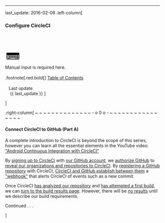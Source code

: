 ---
last_update: 2016-02-09
 .left-column[
  ### Configure CircleCI
  <br /><br /><div class='input_type_indicator'><img src='./fragments/typer.png' /><br />Manual input is required here.</div><br />
.footnote[.red.bold[] [
Table of Contents](./toc.html)
<br />
<br />&nbsp; &nbsp;Last update
<br />&nbsp; &nbsp; {{ last_update  }}
]
<!-- H -->]
.right-column[
~ ~ ~ ~ ~ ~ ~ ~ ~ ~ ~ ~ ~ ~ - o 0 o - ~ ~ ~ ~ ~ ~ ~ ~ ~ ~ ~ ~ ~ ~ ~ ~

#### Connect CircleCI to GitHub (Part A)

A complete introduction to CircleCI is beyond the scopè of this series, however you can learn all the essential elements in the YouTube video: <a href="https://www.youtube.com/watch?v=oIRbUGJKcrs" target="_blank">"Android Continuous Integration with CircleCI"</a>

By <a href="http://imgur.com/z3atLCi.png" target="_blank">signing up to CircleCi</a> with <a href="http://imgur.com/lznvxN5.png" target="_blank">our GitHub account</a>, we <a href="http://imgur.com/e8kT2qL.png" target="_blank">authorize GitHub</a> to <a href="http://imgur.com/NyDT13U.png" target="_blank">reveal our organizations and repositories to CircleCI</a>.  By <a href="http://i.imgur.com/X8ABtsf.png" target="_blank">registering a GitHub repository</a> with CircleCI, <a href="http://imgur.com/6Vw0xnW.png" target="_blank">CircleCI and GitHub establish between them</a> a <a href="https://developer.github.com/webhooks/" target="_blank">"webhook"</a> that alerts CircleCI of events such as a new commit.

Once CircleCI <a href="http://i.imgur.com/DtaBko1.png" target="_blank">has analyzed our repository</a> and <a href="http://i.imgur.com/OuxEBqp.png" target="_blank">has attempted a first build</a>, we can <a href="http://i.imgur.com/QdJ8GF7.png?1" target="_blank">turn to the build results page</a>. However, there will be <a href="http://i.imgur.com/3xO3BWx.png" target="_blank">no results</a> until we describe our build requirements.

Continued . . .
<!-- B -->]
